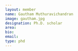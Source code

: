 ```yaml
---
layout: member
name: Gautham Muthuravichandran
image: gautham.jpg
designation: Ph.D. scholar
area:
bio:
email:
type: phd
---
```

